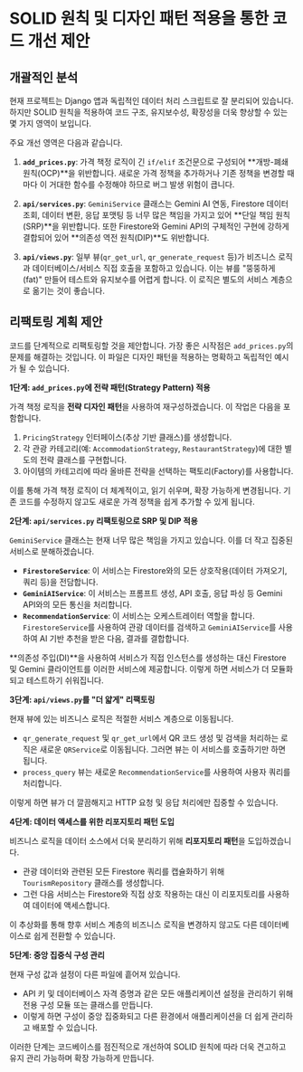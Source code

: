 # SOLID 원칙 및 디자인 패턴 적용을 통한 코드 개선 제안

## 개괄적인 분석

현재 프로젝트는 Django 앱과 독립적인 데이터 처리 스크립트로 잘 분리되어 있습니다. 하지만 SOLID 원칙을 적용하여 코드 구조, 유지보수성, 확장성을 더욱 향상할 수 있는 몇 가지 영역이 보입니다.

주요 개선 영역은 다음과 같습니다.

1.  **`add_prices.py`**: 가격 책정 로직이 긴 `if/elif` 조건문으로 구성되어 **개방-폐쇄 원칙(OCP)**을 위반합니다. 새로운 가격 정책을 추가하거나 기존 정책을 변경할 때마다 이 거대한 함수를 수정해야 하므로 버그 발생 위험이 큽니다.

2.  **`api/services.py`**: `GeminiService` 클래스는 Gemini AI 연동, Firestore 데이터 조회, 데이터 변환, 응답 포맷팅 등 너무 많은 책임을 가지고 있어 **단일 책임 원칙(SRP)**을 위반합니다. 또한 Firestore와 Gemini API의 구체적인 구현에 강하게 결합되어 있어 **의존성 역전 원칙(DIP)**도 위반합니다.

3.  **`api/views.py`**: 일부 뷰(`qr_get_url`, `qr_generate_request` 등)가 비즈니스 로직과 데이터베이스/서비스 직접 호출을 포함하고 있습니다. 이는 뷰를 "뚱뚱하게(fat)" 만들어 테스트와 유지보수를 어렵게 합니다. 이 로직은 별도의 서비스 계층으로 옮기는 것이 좋습니다.

## 리팩토링 계획 제안

코드를 단계적으로 리팩토링할 것을 제안합니다. 가장 좋은 시작점은 `add_prices.py`의 문제를 해결하는 것입니다. 이 파일은 디자인 패턴을 적용하는 명확하고 독립적인 예시가 될 수 있습니다.

**1단계: `add_prices.py`에 전략 패턴(Strategy Pattern) 적용**

가격 책정 로직을 **전략 디자인 패턴**을 사용하여 재구성하겠습니다. 이 작업은 다음을 포함합니다.

1.  `PricingStrategy` 인터페이스(추상 기반 클래스)를 생성합니다.
2.  각 관광 카테고리(예: `AccommodationStrategy`, `RestaurantStrategy`)에 대한 별도의 전략 클래스를 구현합니다.
3.  아이템의 카테고리에 따라 올바른 전략을 선택하는 팩토리(Factory)를 사용합니다.

이를 통해 가격 책정 로직이 더 체계적이고, 읽기 쉬우며, 확장 가능하게 변경됩니다. 기존 코드를 수정하지 않고도 새로운 가격 정책을 쉽게 추가할 수 있게 됩니다.

**2단계: `api/services.py` 리팩토링으로 SRP 및 DIP 적용**

`GeminiService` 클래스는 현재 너무 많은 책임을 가지고 있습니다. 이를 더 작고 집중된 서비스로 분해하겠습니다.

*   **`FirestoreService`**: 이 서비스는 Firestore와의 모든 상호작용(데이터 가져오기, 쿼리 등)을 전담합니다.
*   **`GeminiAIService`**: 이 서비스는 프롬프트 생성, API 호출, 응답 파싱 등 Gemini API와의 모든 통신을 처리합니다.
*   **`RecommendationService`**: 이 서비스는 오케스트레이터 역할을 합니다. `FirestoreService`를 사용하여 관광 데이터를 검색하고 `GeminiAIService`를 사용하여 AI 기반 추천을 받은 다음, 결과를 결합합니다.

**의존성 주입(DI)**을 사용하여 서비스가 직접 인스턴스를 생성하는 대신 Firestore 및 Gemini 클라이언트를 이러한 서비스에 제공합니다. 이렇게 하면 서비스가 더 모듈화되고 테스트하기 쉬워집니다.

**3단계: `api/views.py`를 "더 얇게" 리팩토링**

현재 뷰에 있는 비즈니스 로직은 적절한 서비스 계층으로 이동됩니다.

*   `qr_generate_request` 및 `qr_get_url`에서 QR 코드 생성 및 검색을 처리하는 로직은 새로운 `QRService`로 이동됩니다. 그러면 뷰는 이 서비스를 호출하기만 하면 됩니다.
*   `process_query` 뷰는 새로운 `RecommendationService`를 사용하여 사용자 쿼리를 처리합니다.

이렇게 하면 뷰가 더 깔끔해지고 HTTP 요청 및 응답 처리에만 집중할 수 있습니다.

**4단계: 데이터 액세스를 위한 리포지토리 패턴 도입**

비즈니스 로직을 데이터 소스에서 더욱 분리하기 위해 **리포지토리 패턴**을 도입하겠습니다.

*   관광 데이터와 관련된 모든 Firestore 쿼리를 캡슐화하기 위해 `TourismRepository` 클래스를 생성합니다.
*   그런 다음 서비스는 Firestore와 직접 상호 작용하는 대신 이 리포지토리를 사용하여 데이터에 액세스합니다.

이 추상화를 통해 향후 서비스 계층의 비즈니스 로직을 변경하지 않고도 다른 데이터베이스로 쉽게 전환할 수 있습니다.

**5단계: 중앙 집중식 구성 관리**

현재 구성 값과 설정이 다른 파일에 흩어져 있습니다.

*   API 키 및 데이터베이스 자격 증명과 같은 모든 애플리케이션 설정을 관리하기 위해 전용 구성 모듈 또는 클래스를 만듭니다.
*   이렇게 하면 구성이 중앙 집중화되고 다른 환경에서 애플리케이션을 더 쉽게 관리하고 배포할 수 있습니다.

이러한 단계는 코드베이스를 점진적으로 개선하여 SOLID 원칙에 따라 더욱 견고하고 유지 관리 가능하며 확장 가능하게 만듭니다.